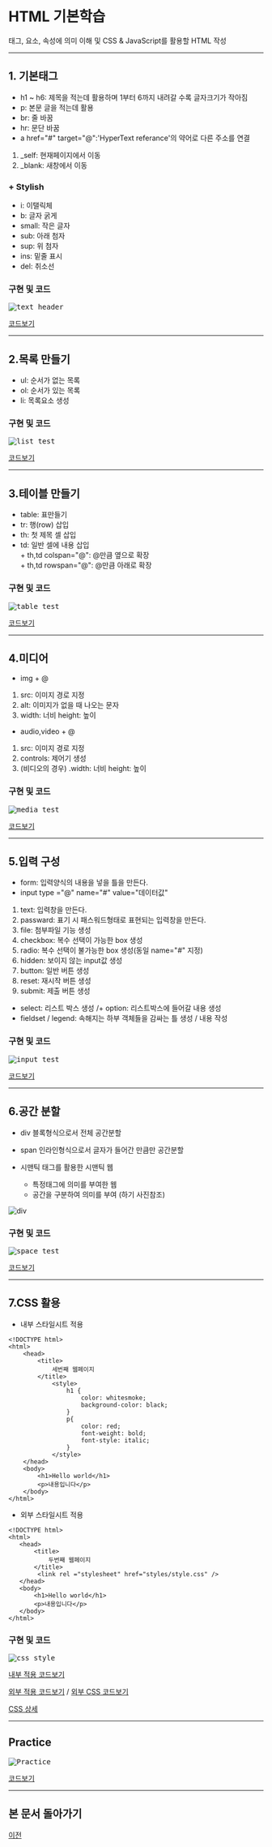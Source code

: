 # HTML 기본학습

태그, 요소, 속성에 의미 이해 및 CSS & JavaScript를 활용할 HTML 작성

-------------------------------------
## 1. 기본태그

* h1 ~ h6: 제목을 적는데 활용하며 1부터 6까지 내려갈 수록 글자크기가 작아짐
* p: 본문 글을 적는데 활용
* br: 줄 바꿈
* hr: 문단 바꿈
* a href="#" target="@":'HyperText referance'의 약어로 다른 주소를 연결
 1. _self: 현재페이지에서 이동
 2. _blank: 새창에서 이동

### + Stylish

* i: 이탤릭체
* b: 글자 굵게
* small: 작은 글자
* sub: 아래 첨자
* sup: 위 첨자
* ins: 밑줄 표시
* del: 취소선 


### 구현 및 코드
<kbd>![text_header](/01_HTML/HTML_실행화면/text_header.png "기본구성")</kbd>

[코드보기](https://github.com/kg4543/StudyHtml/blob/main/01_HTML/text_header.html)

-------------------------------
## 2.목록 만들기 

* ul: 순서가 없는 목록
* ol: 순서가 있는 목록
* li: 목록요소 생성
 
 ### 구현 및 코드
<kbd>![list_test](/01_HTML/HTML_실행화면/list_test.PNG "목록구성")</kbd>

[코드보기](https://github.com/kg4543/StudyHtml/blob/main/01_HTML/list_test.html)

-------------------------------
## 3.테이블 만들기 

* table: 표만들기
* tr: 행(row) 삽입
* th: 첫 제목 셀 삽입
* td: 일반 셀에 내용 삽입
<br> \+ th,td colspan="@": @만큼 옆으로 확장
<br> \+ th,td rowspan="@": @만큼 아래로 확장
 
 ### 구현 및 코드
<kbd>![table_test](/01_HTML/HTML_실행화면/table_test.PNG "테이블구성")</kbd>

[코드보기](https://github.com/kg4543/StudyHtml/blob/main/01_HTML/table_test.html)

-------------------------------
## 4.미디어 

* img + @
 1. src: 이미지 경로 지정
 2. alt: 이미지가 없을 때 나오는 문자
 3. width: 너비 height: 높이

* audio,video + @
 1. src: 이미지 경로 지정
 2. controls: 제어기 생성
 3. (비디오의 경우) .width: 너비 height: 높이
 
 ### 구현 및 코드
<kbd>![media_test](/01_HTML/HTML_실행화면/media_test.PNG "미디어구성")</kbd>

[코드보기](https://github.com/kg4543/StudyHtml/blob/main/01_HTML/media_test.html)

-------------------------------
## 5.입력 구성

* form: 입력양식의 내용을 넣을 틀을 만든다.
* input type ="@" name="#" value="데이터값"
1. text: 입력창을 만든다.
2. passward: 표기 시 패스워드형태로 표현되는 입력창을 만든다.
3. file: 첨부파일 기능 생성
4. checkbox: 복수 선택이 가능한 box 생성
5. radio: 복수 선택이 불가능한 box 생성(동일 name="#" 지정)
6. hidden: 보이지 않는 input값 생성
7. button: 일반 버튼 생성
8. reset: 재시작 버튼 생성
9. submit: 제출 버튼 생성

* select: 리스트 박스 생성
 /+ option: 리스트박스에 들어갈 내용 생성
* fieldset / legend: 속해지는 하부 객체들을 감싸는 틀 생성 / 내용 작성

 ### 구현 및 코드
<kbd>![input_test](/01_HTML/HTML_실행화면/input_test.PNG "입력 구성")</kbd>

[코드보기](https://github.com/kg4543/StudyHtml/blob/main/01_HTML/input_test.html)

-------------------------------
## 6.공간 분할 

* div 블록형식으로서 전체 공간분할
* span 인라인형식으로서 글자가 들어간 만큼만 공간분할

* 시맨틱 태그를 활용한 시맨틱 웹
  - 특정태그에 의미를 부여한 웹
  - 공간을 구분하여 의미를 부여 (하기 사진참조)
  
 ![div](/01_HTML/images/공간분할.PNG "공간분할")
 
 ### 구현 및 코드
<kbd>![space_test](/01_HTML/HTML_실행화면/space_test.PNG "공간분할")</kbd>

[코드보기](https://github.com/kg4543/StudyHtml/blob/main/01_HTML/space_test.html)

-------------------------------
## 7.CSS 활용  
* 내부 스타일시트 적용
```
<!DOCTYPE html>
<html>
    <head>
        <title>
            세번째 웹페이지
        </title>
            <style>
                h1 {
                    color: whitesmoke;
                    background-color: black;
                }
                p{
                    color: red;
                    font-weight: bold;
                    font-style: italic;
                }
            </style>
    </head>
    <body>
        <h1>Hello world</h1>
        <p>내용입니다</p>
    </body>
</html>
```
* 외부 스타일시트 적용
 ```
 <!DOCTYPE html>
<html>
    <head>
        <title>
            두번째 웹페이지
        </title>
         <link rel ="stylesheet" href="styles/style.css" />
    </head>
    <body>
        <h1>Hello world</h1>
        <p>내용입니다</p>
    </body>
</html>
```
 ### 구현 및 코드
<kbd>![css_style](/01_HTML/HTML_실행화면/css_test.PNG "css_style")</kbd>

[내부 적용 코드보기](https://github.com/kg4543/StudyHtml/blob/main/01_HTML/script_test.html)

[외부 적용 코드보기](https://github.com/kg4543/StudyHtml/blob/main/01_HTML/css_test.html) / 
[외부 CSS 코드보기](https://github.com/kg4543/StudyHtml/blob/main/01_HTML/styles/style.css)

[CSS 상세](https://github.com/kg4543/StudyHtml/tree/main/02_CSS)

-------------------------------
## Practice 
<kbd>![Practice](/01_HTML/HTML_실행화면/practice.PNG "Practice")</kbd>

[코드보기](https://github.com/kg4543/StudyHtml/blob/main/01_HTML/form_practice.html)


-------------------------------
## 본 문서 돌아가기

[이전](https://github.com/kg4543/StudyHtml)
